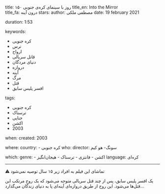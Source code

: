 
title: ۱۵۰ روز با سینمای کره‌ی جنوبی 
title_en: Into the Mirror    
title_fa: درون آینه 
stars: 
author: مصطفی ملکی
date: 19 february 2021

duration: 1:53

keywords:
  - کره جنوبی
  - ترس
  - ارواح
  - قاتل سریالی
  - دنیای مردگان
  - دروازه
  - آینه
  - مرگ
  - قتل
  - افسر پلیس سابق
  
tags:
  - کره جنوبی
  - ترسناک
  - جنایی
  - اکشن
  - 2003

when:
  created: 2003 

where:
  country: 
    - کره جنوبی 
who:
  director: سونگ- هو کیم

which:
  genre:
    - اکشن
    - فانتزی
    - ترسناک
    - هیجان‌انگیز
  language: کره‌ای

---

⚠️ تماشای این فیلم به افراد زیر ۱۵ سال توصیه نمی‌شود

یک افسر پلیس سابق، پس از چند قتل سریالی متوجه می‌شود که یک روح مرتکب این قتل‌ها می‌شود. این روح از طریق دروازه‌ای آینه‌ای پا به دنیای زندگان می‌گذارد...

